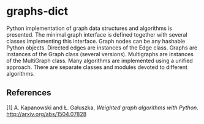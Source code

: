 graphs-dict
===========

Python implementation of graph data structures and algorithms is presented. 
The minimal graph interface is defined together with several 
classes implementing this interface. 
Graph nodes can be any hashable Python objects. 
Directed edges are instances of the Edge class. 
Graphs are instances of the Graph class (several versions).
Multigraphs are instances of the MultiGraph class.
Many algorithms are implemented using a unified approach. 
There are separate classes and modules devoted to different algorithms.

References
----------

[1] A. Kapanowski and Ł. Gałuszka, *Weighted graph algorithms with Python*. 
http://arxiv.org/abs/1504.07828
